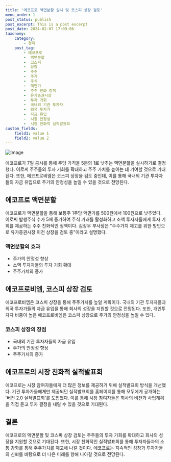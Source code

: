 ```yaml
---
title: '에코프로 액면분할 실시 및 코스피 상장 검토'
menu_order: 1
post_status: publish
post_excerpt: This is a post excerpt
post_date: 2024-02-07 17:09:06
taxonomy:
    category:
        - 경제
    post_tag:
        - 에코프로
        -  액면분할
        -  코스피
        -  상장
        -  주주
        -  주가
        -  주식
        -  액면가
        -  주주 친화 정책
        -  유가증권시장
        -  투자 기회
        -  국내외 기관 투자자
        -  외국 투자가
        -  자금 유입
        -  시장 안정성
        -  시장 친화적 실적발표회
custom_fields:
    field1: value 1
    field2: value 2
---
```


![Image](https://imgnews.pstatic.net/image/658/2024/02/07/0000065485_001_20240207130004886.jpg?type=w647)


에코프로가 7일 공시를 통해 주당 가격을 5분의 1로 낮추는 액면분할을 실시하기로 결정했다. 이로써 주주들의 투자 기회를 확대하고 주주 가치를 높이는 데 기여할 것으로 기대된다. 또한, 에코프로비엠은 코스피 상장을 검토 중인데, 이를 통해 국내외 기관 투자자들의 자금 유입으로 주가의 안정성을 높일 수 있을 것으로 전망된다. 

## 에코프로 액면분할
에코프로가 액면분할을 통해 보통주 1주당 액면가를 500원에서 100원으로 낮추었다. 이로써 발행주식 수가 5배 증가하여 주식 거래를 활성화하고 소액 투자자들에게 투자 기회를 제공하는 주주 친화적인 정책이다. 김장우 부사장은 "주주가치 제고를 위한 방안으로 유가증권시장 이전 상장을 검토 중"이라고 설명했다.

### 액면분할의 효과
- 주가의 안정성 향상
- 소액 투자자들의 투자 기회 확대
- 주주가치의 증가

## 에코프로비엠, 코스피 상장 검토
에코프로비엠은 코스피 상장을 통해 주주가치를 높일 계획이다. 국내외 기관 투자자들과 외국 투자가들의 자금 유입을 통해 회사의 성장을 지원할 것으로 전망된다. 또한, 개인투자자 비중이 높은 에코프로비엠은 코스피 상장으로 주가의 안정성을 높일 수 있다.

### 코스피 상장의 장점
- 국내외 기관 투자자들의 자금 유입
- 주가의 안정성 향상
- 주주가치의 증가

## 에코프로의 시장 친화적 실적발표회
에코프로는 시장 참여자들에게 더 많은 정보를 제공하기 위해 실적발표회 방식을 개선했다. 기관 투자가들에게만 제공되던 실적발표회를 홈페이지를 통해 모두에게 공개하는 '버전 2.0 실적발표회'를 도입했다. 이를 통해 시장 참여자들은 회사의 비전과 사업계획을 직접 듣고 투자 결정을 내릴 수 있을 것으로 기대된다.

## 결론
에코프로의 액면분할 및 코스피 상장 검토는 주주들의 투자 기회를 확대하고 회사의 성장을 지원할 것으로 기대된다. 또한, 시장 친화적인 실적발표회를 통해 투자자들과의 소통 강화를 통해 주주가치를 제고해 나갈 것이다. 에코프로는 지속적인 성장과 투자자들의 신뢰를 바탕으로 더 나은 미래를 향해 나아갈 것으로 전망된다.
